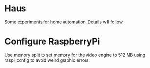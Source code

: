 Haus
====

Some experiments for home automation. Details will follow.

Configure RaspberryPi
=====================

Use memory split to set memory for the video engine to 512 MB using raspi_config to avoid weird graphic errors.